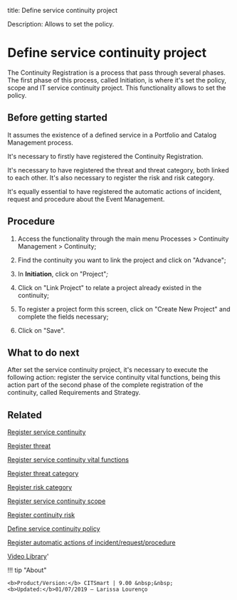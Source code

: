 title: Define service continuity project

Description: Allows to set the policy. 
# Define service continuity project

The Continuity Registration is a process that pass through several phases. The first phase of this process, called Initiation, is where it's set the policy, scope and IT service continuity project. This functionality allows to set the policy.

Before getting started
--------------------------

It assumes the existence of a defined service in a Portfolio and Catalog
Management process.

It's necessary to firstly have registered the Continuity Registration.

It's necessary to have registered the threat and threat category, both linked to
each other. It's also necessary to register the risk and risk category.

It's equally essential to have registered the automatic actions of incident,
request and procedure about the Event Management.

Procedure
-------------

1.  Access the functionality through the main menu Processes \> Continuity
    Management \> Continuity;

2.  Find the continuity you want to link the project and click on "Advance";

3.  In **Initiation**, click on "Project"*;*

4.  Click on "Link Project" to relate a project already existed in the
    continuity;

5.  To register a project form this screen, click on "Create New Project" and
    complete the fields necessary;

6.  Click on "Save".

What to do next
-------------------

After set the service continuity project, it's necessary to execute the
following action: register the service continuity vital functions, being this
action part of the second phase of the complete registration of the continuity,
called Requirements and Strategy.

Related
-----------

[Register service continuity](/en-us/citsmart-platform-8/processes/continuity/use/register-service-continuity.html)

[Register threat](/en-us/citsmart-platform-8/processes/continuity/configuration/register-threat.html)

[Register service continuity vital functions](/en-us/citsmart-platform-8/processes/continuity/use/continuity-vital-functions.html)

[Register threat category](/en-us/citsmart-platform-8/processes/continuity/configuration/threat-category.html)

[Register risk category](/en-us/citsmart-platform-8/processes/continuity/configuration/risk-category.html)

[Register service continuity scope](/en-us/citsmart-platform-8/processes/continuity/use/service-continuity-scope.html)

[Register continuity risk](/en-us/citsmart-platform-8/processes/continuity/configuration/register-continuity-risk.html)

[Define service continuity policy](/en-us/citsmart-platform-8/processes/continuity/use/continuity-policy.html)

[Register automatic actions of incident/request/procedure](/en-us/citsmart-platform-8/additional-features/automation-of-operation/configuration/register-automatic-actions-incident-request-procedure.html)


<i class='fa fa-youtube-play  fa-2x' style='color:#97ce17;vertical-align: middle;'> </i> [Video Library](https://www.youtube.com/playlist?list=PLB5qK2uzf2RPwpIsGu97d5LVHeTNzpTMC)'

!!! tip "About"

    <b>Product/Version:</b> CITSmart | 9.00 &nbsp;&nbsp;
    <b>Updated:</b>01/07/2019 – Larissa Lourenço


